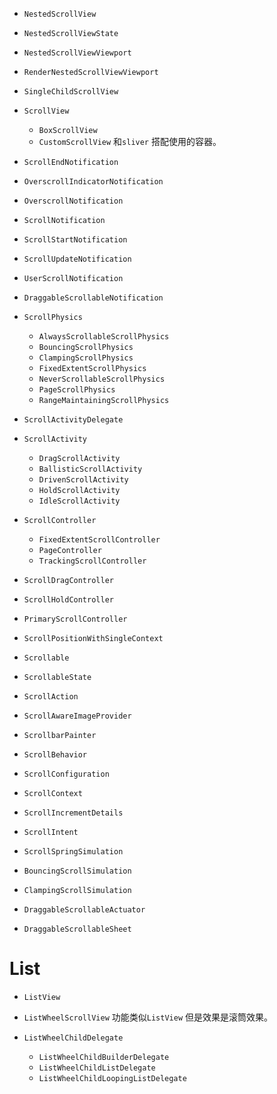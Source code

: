
* `NestedScrollView`
* `NestedScrollViewState`
* `NestedScrollViewViewport`
* `RenderNestedScrollViewViewport`
* `SingleChildScrollView`
* `ScrollView`
	* `BoxScrollView`
	* `CustomScrollView` 和`sliver` 搭配使用的容器。

* `ScrollEndNotification`
* `OverscrollIndicatorNotification`
* `OverscrollNotification`
* `ScrollNotification`
* `ScrollStartNotification`
* `ScrollUpdateNotification`
* `UserScrollNotification`
* `DraggableScrollableNotification`

* `ScrollPhysics`
	* `AlwaysScrollableScrollPhysics`
	* `BouncingScrollPhysics`
	* `ClampingScrollPhysics`
	* `FixedExtentScrollPhysics`
	* `NeverScrollableScrollPhysics`
	* `PageScrollPhysics`
	* `RangeMaintainingScrollPhysics`

* `ScrollActivityDelegate`
* `ScrollActivity`
	* `DragScrollActivity`
	* `BallisticScrollActivity`
	* `DrivenScrollActivity`
	* `HoldScrollActivity`
	* `IdleScrollActivity`

* `ScrollController`
	* `FixedExtentScrollController`
	* `PageController`
	* `TrackingScrollController`
* `ScrollDragController`
* `ScrollHoldController`
* `PrimaryScrollController`

* `ScrollPositionWithSingleContext`

* `Scrollable`
* `ScrollableState`
* `ScrollAction`
* `ScrollAwareImageProvider`
* `ScrollbarPainter`
* `ScrollBehavior`
* `ScrollConfiguration`
* `ScrollContext`
* `ScrollIncrementDetails`
* `ScrollIntent`
* `ScrollSpringSimulation`
* `BouncingScrollSimulation`
* `ClampingScrollSimulation`
* `DraggableScrollableActuator`
* `DraggableScrollableSheet`




# List

* `ListView`
* `ListWheelScrollView` 功能类似`ListView` 但是效果是滚筒效果。

* `ListWheelChildDelegate`
	* `ListWheelChildBuilderDelegate`
	* `ListWheelChildListDelegate`
	* `ListWheelChildLoopingListDelegate`


